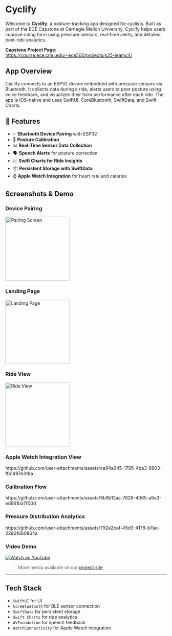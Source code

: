# Cyclify

Welcome to **Cyclify**, a posture-tracking app designed for cyclists. Built as part of the ECE Capstone at Carnegie Mellon University, Cyclify helps users improve riding form using pressure sensors, real-time alerts, and detailed post-ride analytics.

**Capstone Project Page:**  
https://course.ece.cmu.edu/~ece500/projects/s25-teamc4/

## App Overview

Cyclify connects to an ESP32 device embedded with pressure sensors via Bluetooth. It collects data during a ride, alerts users to poor posture using voice feedback, and visualizes their form performance after each ride. The app is iOS-native and uses SwiftUI, CoreBluetooth, SwiftData, and Swift Charts.

## 🔧 Features

- ✅ **Bluetooth Device Pairing** with ESP32
- 🧘 **Posture Calibration** 
- 📊 **Real-Time Sensor Data Collection**
- 🗣️ **Speech Alerts** for posture correction
- 📈 **Swift Charts for Ride Insights**
- 📦 **Persistent Storage with SwiftData**
- ⌚ **Apple Watch Integration** for heart rate and calories

## Screenshots & Demo

<h3>Device Pairing</h3>
<img src="https://github.com/user-attachments/assets/0b534d38-3792-431b-a373-3bdc4f62470a" alt="Pairing Screen" width="200"/>

<h3>Landing Page</h3>
<img src="https://github.com/user-attachments/assets/04e2654c-7c05-4765-8747-fb93d2df1d45" alt="Landing Page" width="200"/>

<h3>Ride View</h3>
<img src="https://github.com/user-attachments/assets/87a98c55-d5ff-43cc-aa0d-1f491f31cffe" alt="Ride View" width="200"/>

<h3>Apple Watch Integration View</h3>
https://github.com/user-attachments/assets/ca94a045-1795-4ba3-8903-ffa1497e319a

<h3>Calibration Flow</h3>
https://github.com/user-attachments/assets/9b9b12aa-7826-4065-a9a3-ed961ba7f00d

<h3>Pressure Distribution Analytics</h3>
https://github.com/user-attachments/assets/792a2baf-45d3-4178-b7ae-229016b0864a



### Video Demo  
[![Watch on YouTube](images/video-thumbnail.png)]([https://www.youtube.com/watch?v=c8LMHRgGiyw])

> More media available on our [project site](https://course.ece.cmu.edu/~ece500/projects/s25-teamc4/)

---

## Tech Stack

- `SwiftUI` for UI
- `CoreBluetooth` for BLE sensor connection
- `SwiftData` for persistent storage
- `Swift Charts` for ride analytics
- `AVFoundation` for speech feedback
- `WatchConnectivity` for Apple Watch integration



